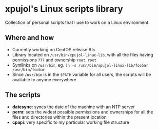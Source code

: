 xpujol's Linux scripts library
==============================

Collection of personal scripts that I use to work on a Linux environment.

Where and how
-------------
- Currently working on CentOS release 6.5
- Library located on `/usr/bin/xpujol-linux-lib`, with all the files having permissions `777` and ownership `root root`
- Symlinks on `/usr/bin`, eg. `ln -s /usr/bin/xpujol-linux-lib/foobar /usr/bin/foobar`
- Since `/usr/bin` is in the `$PATH` variable for all users, the scripts will be available to anyone everywhere

The scripts
-----------
- **datesync**: syncs the date of the machine with an NTP server
- **perm**: sets the widest possible permissions and ownerships for all the files and directories within the present location
- **cpapi**: very specific to my particular working file structure
